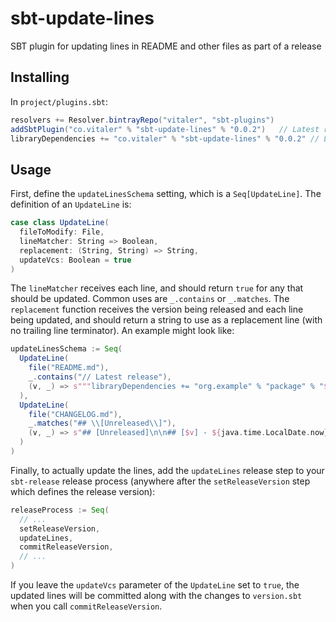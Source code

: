 # sbt-update-lines

SBT plugin for updating lines in README and other files as part of a release

## Installing

In `project/plugins.sbt`:

```sbt
resolvers += Resolver.bintrayRepo("vitaler", "sbt-plugins")
addSbtPlugin("co.vitaler" % "sbt-update-lines" % "0.0.2")   // Latest release
libraryDependencies += "co.vitaler" % "sbt-update-lines" % "0.0.2" // Latest release
```

## Usage

First, define the `updateLinesSchema` setting, which is a `Seq[UpdateLine]`. The
definition of an `UpdateLine` is:

```scala
case class UpdateLine(
  fileToModify: File,
  lineMatcher: String => Boolean,
  replacement: (String, String) => String,
  updateVcs: Boolean = true
)
```

The `lineMatcher` receives each line, and should return `true` for any that
should be updated. Common uses are `_.contains` or `_.matches`. The `replacement`
function receives the version being released and each line
being updated, and should return a string to use as a replacement line (with no
trailing line terminator). An example might look like:

```sbt
updateLinesSchema := Seq(
  UpdateLine(
    file("README.md"),
    _.contains("// Latest release"),
    (v, _) => s"""libraryDependencies += "org.example" % "package" % "$v" // Latest release"""
  ),
  UpdateLine(
    file("CHANGELOG.md"),
    _.matches("## \\[Unreleased\\]"),
    (v, _) => s"## [Unreleased]\n\n## [$v] - ${java.time.LocalDate.now}"
  )
)
```

Finally, to actually update the lines, add the `updateLines` release step to your
`sbt-release` release process (anywhere after the `setReleaseVersion` step which
defines the release version):

```sbt
releaseProcess := Seq(
  // ...
  setReleaseVersion,
  updateLines,
  commitReleaseVersion,
  // ...
)
```

If you leave the `updateVcs` parameter of the `UpdateLine` set to `true`, the
updated lines will be committed along with the changes to `version.sbt` when you
call `commitReleaseVersion`.
